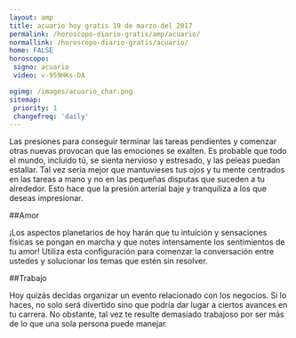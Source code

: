 ```yaml
---
layout: amp
title: acuario hoy gratis 19 de marzo del 2017 
permalink: /horoscopo-diario-gratis/amp/acuario/
normallink: /horoscopo-diario-gratis/acuario/
home: FALSE
horoscopo:
 signo: acuario
 video: v-959HKs-DA

ogimg: /images/acuario_char.png
sitemap:
 priority: 1
 changefreq: 'daily'
---
```



Las presiones para conseguir terminar las tareas pendientes y comenzar otras nuevas provocan que las emociones se exalten. Es probable que todo el mundo, incluido tú, se sienta nervioso y estresado, y las peleas puedan estallar. Tal vez sería mejor que mantuvieses tus ojos y tu mente centrados en las tareas a mano y no en las pequeñas disputas que suceden a tu alrededor. Esto hace que la presión arterial baje y tranquiliza a los que deseas impresionar.

##Amor

¡Los aspectos planetarios de hoy harán que tu intuición y sensaciones físicas se pongan en marcha y que notes intensamente los sentimientos de tu amor! Utiliza esta configuración para comenzar la conversación entre ustedes y solucionar los temas que estén sin resolver.

##Trabajo

Hoy quizás decidas organizar un evento relacionado con los negocios. Si lo haces, no solo será divertido sino que podría dar lugar a ciertos avances en tu carrera. No obstante, tal vez te resulte demasiado trabajoso por ser más de lo que una sola persona puede manejar.